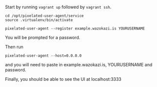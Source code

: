 Start by running ```vagrant up``` followed by ```vagrant ssh```.

    cd /opt/pixelated-user-agent/service
    source .virtualenv/bin/activate

    pixelated-user-agent --register example.wazokazi.is YOURUSERNAME

You will be prompted for a password.

Then run

    pixelated-user-agent --host=0.0.0.0

and you will need to paste in example.wazokazi.is, YOURUSERNAME and password. 


Finally, you should be able to see the UI at localhost:3333
